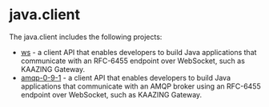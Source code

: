# java.client

The java.client includes the following projects: 

* [ws](ws) - a client API that enables developers to build Java applications that communicate with an RFC-6455 endpoint over WebSocket, such as KAAZING Gateway.
* [amqp-0-9-1](amqp-0-9-1) - a client API that enables developers to build Java applications that communicate with an AMQP broker using an RFC-6455 endpoint over WebSocket, such as KAAZING Gateway.
